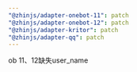 ```yaml
---
"@zhinjs/adapter-onebot-11": patch
"@zhinjs/adapter-onebot-12": patch
"@zhinjs/adapter-kritor": patch
"@zhinjs/adapter-qq": patch
---
```


ob 11、12缺失user_name
